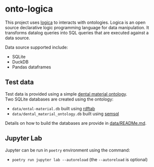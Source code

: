 # onto-logica
This project uses [logica](https://github.com/EvgSkv/logica) to interacts with ontologies. Logica is an open source declarative logic programming language for data manipulation. It transforms datalog queries into SQL queries that are executed against a data source.  

Data source supported include:
* SQLite
* DuckDB
* Pandas dataframes

## Test data
Test data is provided using a simple [dental material ontology](./data/dental_material_ontology.owl).  
Two SQLite databases are created using the ontology:
* `data/ental-material.db` built using [rdftab](https://github.com/ontodev/rdftab.rs)
* `data/dental_material_ontology.db` built using [semsql](https://github.com/INCATools/semantic-sql)

Details on how to build the databases are provide in [data/READMe.md](./data/README.md).

## Jupyter Lab
Jupyter can be run in `poetry` environment using the command:
* `poetry run jupyter lab --autoreload` (the `--autoreload` is optional)
